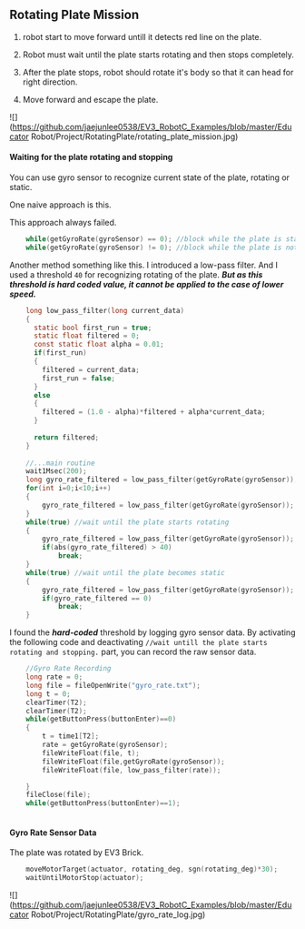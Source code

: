 ## Rotating Plate Mission

1. robot start to move forward untill it detects red line on the plate.

2. Robot must wait until the plate starts rotating and then stops completely.

3. After the plate stops, robot should rotate it's body so that it can head for right direction.

4. Move forward and escape the plate.

![](https://github.com/jaejunlee0538/EV3_RobotC_Examples/blob/master/Educator Robot/Project/RotatingPlate/rotating_plate_mission.jpg)


#### Waiting for the plate rotating and stopping

You can use gyro sensor to recognize current state of the plate, rotating or static.

One naive approach is this.

This approach always failed. 

```C
	while(getGyroRate(gyroSensor) == 0); //block while the plate is static
	while(getGyroRate(gyroSensor) != 0); //block while the plate is not static
```

Another method something like this. 
I introduced a low-pass filter. 
And I used a threshold `40` for recognizing rotating of the plate. 
***But as this threshold is hard coded value, it cannot be applied to the case of lower speed.***

```C
	long low_pass_filter(long current_data)
	{
	  static bool first_run = true;
	  static float filtered = 0;
	  const static float alpha = 0.01;
	  if(first_run)
	  {
	  	filtered = current_data;
	  	first_run = false;
	  }
	  else
	  {
	  	filtered = (1.0 - alpha)*filtered + alpha*current_data;
	  }
	
	  return filtered;
	}
  
	//...main routine
	wait1Msec(200);
	long gyro_rate_filtered = low_pass_filter(getGyroRate(gyroSensor));
	for(int i=0;i<10;i++)
	{
		gyro_rate_filtered = low_pass_filter(getGyroRate(gyroSensor));
	}
	while(true) //wait until the plate starts rotating
	{
		gyro_rate_filtered = low_pass_filter(getGyroRate(gyroSensor));
		if(abs(gyro_rate_filtered) > 40)
			break;
	}
	while(true) //wait until the plate becomes static
	{
		gyro_rate_filtered = low_pass_filter(getGyroRate(gyroSensor));
		if(gyro_rate_filtered == 0)
			break;
	}
```

I found the ***hard-coded*** threshold by logging gyro sensor data.
By activating the following code and deactivating `//wait untill the plate starts rotating and stopping.` part, you can record the raw sensor data.

``` C
	//Gyro Rate Recording
	long rate = 0;
	long file = fileOpenWrite("gyro_rate.txt");
	long t = 0;
	clearTimer(T2);
	clearTimer(T2);
	while(getButtonPress(buttonEnter)==0)
	{
		t = time1[T2];
		rate = getGyroRate(gyroSensor);
		fileWriteFloat(file, t);
		fileWriteFloat(file,getGyroRate(gyroSensor));
		fileWriteFloat(file, low_pass_filter(rate));

	}
	fileClose(file);
	while(getButtonPress(buttonEnter)==1);
	
```

#### Gyro Rate Sensor Data
The plate was rotated by EV3 Brick.

``` C
	moveMotorTarget(actuator, rotating_deg, sgn(rotating_deg)*30);
	waitUntilMotorStop(actuator);
```

![](https://github.com/jaejunlee0538/EV3_RobotC_Examples/blob/master/Educator Robot/Project/RotatingPlate/gyro_rate_log.jpg)

